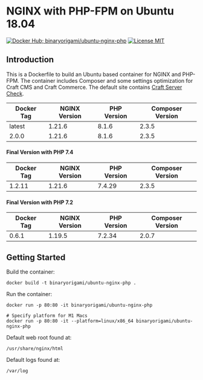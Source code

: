 # NGINX with PHP-FPM on Ubuntu 18.04

[![Docker Hub; binaryorigami/ubuntu-nginx-php](https://img.shields.io/badge/docker%20hub-binaryorigami%2Fubuntu--nginx--php-blue.svg?&logo=docker&style=for-the-badge)](https://hub.docker.com/r/binaryorigami/ubuntu-nginx-php) [![License MIT](https://img.shields.io/badge/license-MIT-blue.svg?&style=for-the-badge)](https://github.com/jdsdev/ubuntu-nginx-php/blob/master/LICENSE.md)

## Introduction

This is a Dockerfile to build an Ubuntu based container for NGINX and PHP-FPM. The container includes Composer and some settings optimization for Craft CMS and Craft Commerce. The default site contains [Craft Server Check](https://github.com/craftcms/server-check).

| Docker Tag | NGINX Version | PHP Version | Composer Version |
|------------|---------------|-------------|------------------|
| latest     | 1.21.6        | 8.1.6       | 2.3.5            |
| 2.0.0      | 1.21.6        | 8.1.6       | 2.3.5            |

#### Final Version with PHP 7.4

| Docker Tag | NGINX Version | PHP Version | Composer Version |
|------------|---------------|-------------|------------------|
| 1.2.11     | 1.21.6        | 7.4.29      | 2.3.5            |

#### Final Version with PHP 7.2

| Docker Tag | NGINX Version | PHP Version | Composer Version |
|------------|---------------|-------------|------------------|
| 0.6.1      | 1.19.5        | 7.2.34      | 2.0.7            |

## Getting Started

Build the container:

```
docker build -t binaryorigami/ubuntu-nginx-php .
```

Run the container:

```
docker run -p 80:80 -it binaryorigami/ubuntu-nginx-php

# Specify platform for M1 Macs
docker run -p 80:80 -it --platform=linux/x86_64 binaryorigami/ubuntu-nginx-php
```

Default web root found at:

```
/usr/share/nginx/html
```

Default logs found at:

```
/var/log
```
